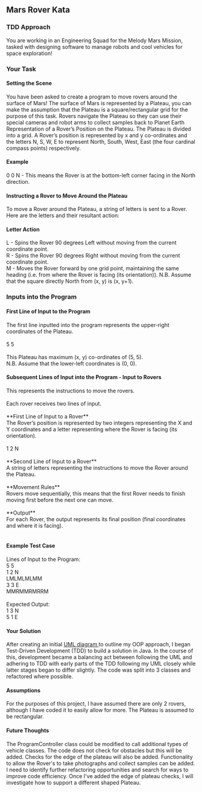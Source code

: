 <h2>Mars Rover Kata</h2>
<h3>TDD Approach</h3>

You are working in an Engineering Squad for the Melody Mars Mission, tasked with designing software to manage robots and cool vehicles for
space exploration!<br>
<h3>Your Task</h3>
<h4>Setting the Scene</h4>

You have been asked to create a program to move rovers around the surface of Mars!
The surface of Mars is represented by a Plateau, you can make the assumption that the Plateau is a square/rectangular grid for the purpose of
this task. Rovers navigate the Plateau so they can use their special cameras and robot arms to collect samples back to Planet Earth
Representation of a Rover’s Position on the Plateau. The Plateau is divided into a grid. A Rover’s position is represented by x and y co-ordinates and the letters N, S, W, E to represent North,
South, West, East (the four cardinal compass points) respectively.<br>
<h4>Example</h4>
0 0 N - This means the Rover is at the bottom-left corner facing in the North direction.<br>
<h4>Instructing a Rover to Move Around the Plateau</h4>
To move a Rover around the Plateau, a string of letters is sent to a Rover. Here are the letters and their resultant action:
<h4>Letter Action</h4>
L - Spins the Rover 90 degrees Left without moving from the current coordinate point.<br>
R - Spins the Rover 90 degrees Right without moving from the current coordinate point.<br>
M - Moves the Rover forward by one grid point, maintaining the same heading (i.e. from where the Rover is facing (its orientation)). 
N.B. Assume that the square directly North from (x, y) is (x, y+1).

<h3>Inputs into the Program</h3>

<h4>First Line of Input to the Program</h4>
The first line inputted into the program represents the upper-right coordinates of the Plateau.<br><br>
5 5<br><br>
This Plateau has maximum (x, y) co-ordinates of (5, 5).<br>
N.B. Assume that the lower-left coordinates is (0, 0).<br>
<h4>Subsequent Lines of Input into the Program - Input to Rovers</h4>
This represents the instructions to move the rovers.<br><br>
Each rover receives two lines of input.<br><br>
**First Line of Input to a Rover**<br>
The Rover’s position is represented by two integers representing the X and Y coordinates and a letter representing where the Rover is facing (its
orientation).<br><br>
1 2 N<br><br>
**Second Line of Input to a Rover**<br>
A string of letters representing the instructions to move the Rover around the Plateau.<br><br>
**Movement Rules**<br>
Rovers move sequentially, this means that the first Rover needs to finish moving first before the next one can move.<br><br>
**Output**<br>
For each Rover, the output represents its final position (final coordinates and where it is facing).<br><br>
<h4>Example Test Case</h4>
Lines of Input to the Program:<br>
5 5<br>
1 2 N<br>
LMLMLMLMM<br>
3 3 E<br>
MMRMMRMRRM<br><br>
Expected Output:<br>
1 3 N<br>
5 1 E<br>


<h4>Your Solution</h4>
After creating an initial <a href="..\docs\Mars%20Rover%20UML.drawio">UML diagram </a> to outline my OOP approach, I began Test-Driven Development (TDD) to build a solution in Java. In the course of this, development became a balancing 
act between following the UML and adhering to TDD with early parts of the TDD following my UML closely while latter stages began to differ slightly. The code was split into 3 classes and refactored where possible. 
<h4>Assumptions</h4>
For the purposes of this project, I have assumed there are only 2 rovers, although I have coded it to easily allow for more. The Plateau is assumed to be rectangular.
<h4>Future Thoughts</h4>
The ProgramController class could be modified to call additional types of vehicle classes. The code does not check for obstacles but this will be added. Checks for the edge of the plateau will also be added. Functionality to allow the Rover's to take photographs and collect samples can be added. I need to identify further refactoring opportunities and 
search for ways to improve code efficiency. Once I've added the edge of plateau checks, I will investigate how to support a different shaped Plateau.
